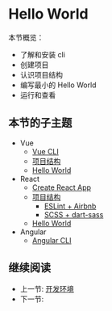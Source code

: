 # Hello World

本节概览：

+ 了解和安装 cli
+ 创建项目
+ 认识项目结构
+ 编写最小的 Hello World
+ 运行和查看

## 本节的子主题

+ Vue
  + [Vue CLI](./vue-cli.md)
  + [项目结构](./vra-vue.md)
  + [Hello World](./vue-hello-world.md)
+ React
  + [Create React App](./create-react-app.md)
  + [项目结构](./vra-react.md)
    + [ESLint + Airbnb](./vra-react-eslint.md)
    + [SCSS + dart-sass](./vra-react-scss.md)
  + [Hello World](./react-hello-world.md)
+ Angular
  + [Angular CLI](./angular-cli.md)

## 继续阅读

+ 上一节: [开发环境](../development-environment.md)
+ 下一节:
